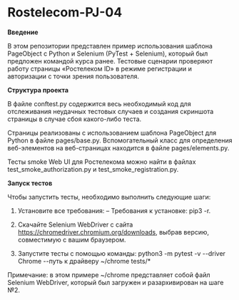 ﻿# Rostelecom-PJ-04
**Введение**

В этом репозитории представлен пример использования шаблона PageObject с Python и Selenium (PyTest + Selenium), который был предложен командой курса ранее. Тестовые сценарии проверяют работу страницы «Ростелеком ID» в режиме регистрации и авторизации с точки зрения пользователя.

**Структура проекта**

В файле conftest.py содержится весь необходимый код для отслеживания неудачных тестовых случаев и создания скриншота страницы в случае сбоя какого-либо теста.

Страницы реализованы с использованием шаблона PageObject для Python в файле pages/base.py. Вспомогательный класс для определения веб-элементов на веб-страницах находится в файле pages/elements.py.

Тесты smoke Web UI для Ростелекома можно найти в файлах test_smoke_authorization.py и test_smoke_registration.py.

**Запуск тестов**

Чтобы запустить тесты, необходимо выполнить следующие шаги:

1. Установите все требования:
   – Требования к установке: pip3 -r.

2. Скачайте Selenium WebDriver с сайта https://chromedriver.chromium.org/downloads, выбрав версию, совместимую с вашим браузером.

3. Запустите тесты с помощью команды:
   python3 -m pytest -v --driver Chrome --путь к драйверу ~/chrome tests/*

Примечание: в этом примере ~/chrome представляет собой файл Selenium WebDriver, который был загружен и разархивирован на шаге №2.
